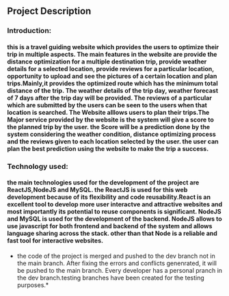 ## Project Description
### Introduction:
#### this is a travel guiding website which provides the users to optimize their trip in multiple aspects. The main features in the website are provide the distance optimization for a multiple destination trip, provide weather details for a selected location, provide reviews for a particular location, opportunity to upload and see the pictures of a certain location and plan trips.Mainly,it provides the optimized route which has the minimum total distance of the trip.  The weather details of the trip day, weather forecast of 7 days after the trip day will be provided. The reviews of a particular which are submitted by the users can be seen to the users when that location is searched. The Website alllows users to plan their trips.The Major service provided by the website is the system will give a score to the planned trip by the user. the Score will be a prediction done by the system considering the weather condition, distance optimizing process and the reviews given to each location selected by the user. the user can plan the best prediction using the website to make the trip a success.

### Technology used:
#### the main technologies used for the development of the project are ReactJS,NodeJS and MySQL. the ReactJS is used for this web development because of its flexibility and code reusability.React is an excellent tool to develop more user interactve and attractive websites and most importantly its potential to reuse components is significant. NodeJS and MySQL is used for the development of the backend. NodeJS allows to use javascript for both frontend and backend of the system and allows language sharing across the stack. other than that Node is a reliable and fast tool for interactive websites.

* the code of the project is merged and pushed to the dev branch not in the main branch. After fixing the errors and conflicts genenrated, it will be pushed to the main branch. Every developer has a personal pranch in the dev branch.testing branches have been created for the testing purposes.*



